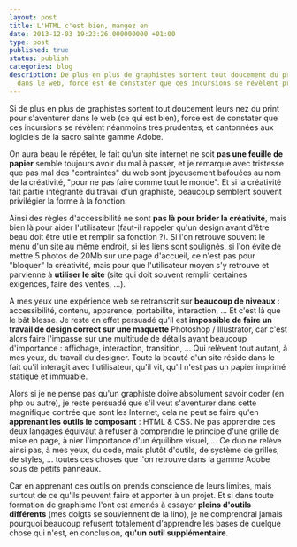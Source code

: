 ```yaml
---
layout: post
title: L'HTML c'est bien, mangez en
date: 2013-12-03 19:23:26.000000000 +01:00
type: post
published: true
status: publish
categories: blog
description: De plus en plus de graphistes sortent tout doucement du print pour s'aventurer
  dans le web, force est de constater que ces incursions se révèlent prudentes.
---
```

<p>Si de plus en plus de graphistes sortent tout doucement leurs nez du print pour s'aventurer dans le web (ce qui est bien), force est de constater que ces incursions se révèlent néanmoins très prudentes, et cantonnées aux logiciels de la sacro sainte gamme Adobe.</p>
<p>On aura beau le répéter, le fait qu'un site internet ne soit <strong>pas une feuille de papier</strong> semble toujours avoir du mal à passer, et je remarque avec tristesse que pas mal des "contraintes" du web sont joyeusement bafouées au nom de la créativité, "pour ne pas faire comme tout le monde". Et si la créativité fait partie intégrante du travail d'un graphiste, beaucoup semblent souvent privilégier la forme à la fonction.</p>
<p>Ainsi des règles d'accessibilité ne sont <strong>pas là pour brider la créativité</strong>, mais bien là pour aider l'utilisateur (faut-il rappeler qu'un design avant d'être beau doit être utile et remplir sa fonction ?). Si l'on retrouve souvent le menu d'un site au même endroit, si les liens sont soulignés, si l'on évite de mettre 5 photos de 20Mb sur une page d'accueil, ce n'est pas pour "bloquer" la créativité, mais pour que l'utilisateur moyen s'y retrouve et parvienne à <strong>utiliser le site</strong> (site qui doit souvent remplir certaines exigences, faire des ventes, ...).</p>
<p>A mes yeux une expérience web se retranscrit sur <strong>beaucoup de niveaux</strong> : accessibilité, contenu, apparence, portabilité, interaction, ... Et c'est là que le bât blesse. Je reste en effet persuadé qu'il est <strong>impossible de faire un travail de design correct sur une maquette</strong> Photoshop / Illustrator, car c'est alors faire l'impasse sur une multitude de détails ayant beaucoup d'importance : affichage, interaction, transition, ... Qui relèvent tout autant, à mes yeux, du travail du designer. Toute la beauté d'un site réside dans le fait qu'il interagit avec l'utilisateur, qu'il vit, qu'il n'est pas un papier imprimé statique et immuable.</p>
<p>Alors si je ne pense pas qu'un graphiste doive absolument savoir coder (en php ou autre), je reste persuadé que s'il veut s'aventurer dans cette magnifique contrée que sont les Internet, cela ne peut se faire qu'en <strong>apprenant les outils le composant</strong> : HTML &amp; CSS. Ne pas apprendre ces deux langages équivaut à refuser à comprendre le principe d'une grille de mise en page, à nier l'importance d'un équilibre visuel, ... Ce duo ne relève ainsi pas, à mes yeux, du code, mais plutôt d'outils, de système de grilles, de styles, ... toutes ces choses que l'on retrouve dans la gamme Adobe sous de petits panneaux.</p>
<p>Car en apprenant ces outils on prends conscience de leurs limites, mais surtout de ce qu'ils peuvent faire et apporter à un projet. Et si dans toute formation de graphisme l'ont est amenés à essayer <strong>pleins d'outils différents</strong> (mes doigts se souviennent de la lino), je ne comprendrai jamais pourquoi beaucoup refusent totalement d'apprendre les bases de quelque chose qui n'est, en conclusion, <strong>qu'un outil supplémentaire</strong>.</p>
